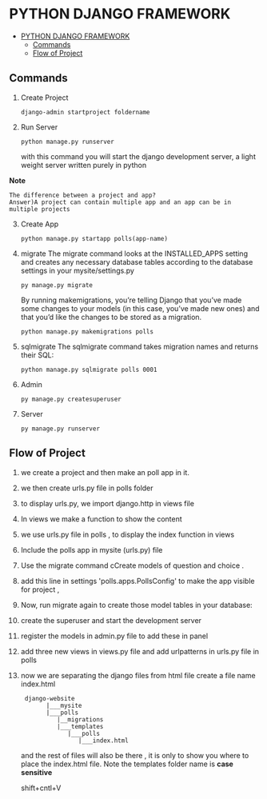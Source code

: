# PYTHON DJANGO FRAMEWORK
 
- [PYTHON DJANGO FRAMEWORK](#python-django-framework)
  - [Commands](#commands)
  - [Flow of Project](#flow-of-project)
  
## Commands

1. Create Project 
   
   ```
   django-admin startproject foldername
   ```
2. Run Server
   
   ```
   python manage.py runserver
   ```
   with this command you will start the django development server, a light weight server written purely in python 

 **Note** 
```
The difference between a project and app? 
Answer)A project can contain multiple app and an app can be in multiple projects  
 ```
3. Create App 
    ```
    python manage.py startapp polls(app-name)
    ```

4. migrate 
   The migrate command looks at the INSTALLED_APPS setting and creates any necessary database tables according to the database settings in your mysite/settings.py 

   ```
   py manage.py migrate
   ```

   By running makemigrations, you’re telling Django that you’ve made some changes to your models (in this case, you’ve made new ones) and that you’d like the changes to be stored as a migration.
 
   ```
   python manage.py makemigrations polls
   ```

5. sqlmigrate
   The sqlmigrate command takes migration names and returns their SQL:
   ```
   python manage.py sqlmigrate polls 0001
   ```
6. Admin

   ```
   py manage.py createsuperuser
   ```
7. Server 
   ```
   py manage.py runserver
   ```


## Flow of Project

1. we create a project and then make an poll app in it.
2. we then create urls.py file in polls folder 
3. to display urls.py, we import django.http in views file 
4. In views we make a function to show the content 
5. we use urls.py file in polls , to display the index function in views
6. Include the polls app in mysite (urls.py) file  
7. Use the migrate command cCreate models of question and choice .
8. add this line in settings 'polls.apps.PollsConfig' to make the app visible for project , 
9. Now, run migrate again to create those model tables in your database: 
10. create the superuser and start the development server
11. register the models in admin.py file to add these in panel
12. add three new views in views.py file and add urlpatterns in urls.py file in polls
13. now we are separating the django files from html file create a file name index.html
     ```
      django-website
            |___mysite
            |___polls
               |__migrations
               |___templates
                  |___polls 
                     |___index.html            
     ```
     and the rest of files will also be there , it is only to show you where to place the index.html file. Note the templates folder name is **case sensitive**

     shift+cntl+V 
    





